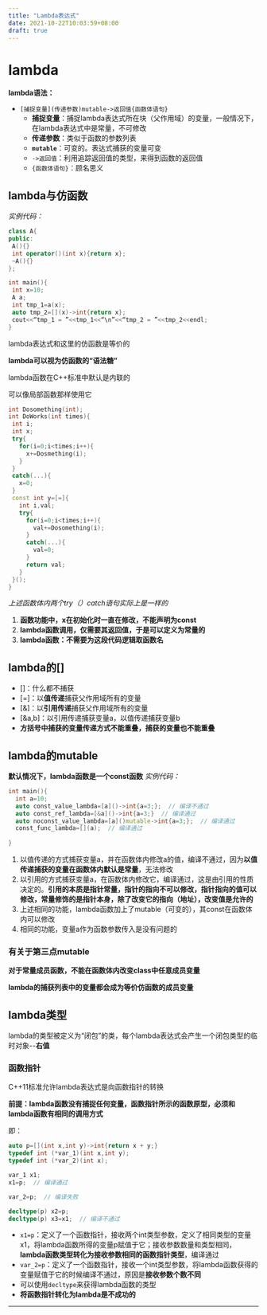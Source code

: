 ```yaml
---
title: "Lambda表达式"
date: 2021-10-22T10:03:59+08:00
draft: true
---
```


# lambda

**lambda语法：**

* `[捕捉变量](传递参数)mutable->返回值{函数体语句}`
  * **捕捉变量**：捕捉lambda表达式所在块（父作用域）的变量，一般情况下，在lambda表达式中是常量，不可修改
  * **传递参数**：类似于函数的参数列表
  * **`mutable`**：可变的。表达式捕获的变量可变
  * `->返回值`：利用追踪返回值的类型，来得到函数的返回值
  * `{函数体语句}`：顾名思义

## lambda与仿函数

*实例代码：*

 ```C++
class A{
public:
  A(){}
  int operator()(int x){return x};
  ~A(){}
};

int main(){
  int x=10;
  A a;
  int tmp_1=a(x);
  auto tmp_2=[](x)->int{return x};
  cout<<“tmp_1 = ”<<tmp_1<<“\n”<<“tmp_2 = ”<<tmp_2<<endl;
}
 ```

 lambda表达式和这里的仿函数是等价的

 **lambda可以视为仿函数的“语法糖”**

 lambda函数在C++标准中默认是内联的

 可以像局部函数那样使用它

 ```C++
int Dosomething(int);
int DoWorks(int times){
  int i;
  int x;
  try{
    for(i=0;i<times;i++){
      x+=Dosmething(i);
    }
  }
  catch(...){
    x=0;
  }
  const int y=[=]{
    int i,val;
    try{
      for(i=0;i<times;i++){
        val+=Dosomething(i);
      }
      catch(...){
        val=0;
      }
      return val;
    }
  }();
}
 ```

 *上述函数体内两个try（）catch语句实际上是一样的*

  1. **函数功能中，x在初始化时一直在修改，不能声明为const**
  2. **lambda函数调用，仅需要其返回值，于是可以定义为常量的**
  3. **lambda函数：不需要为这段代码逻辑取函数名**

## lambda的[]

* []：什么都不捕获
* [=]：以**值传递**捕获父作用域所有的变量
* [&]：以**引用传递**捕获父作用域所有的变量
* [&a,b]：以引用传递捕获变量a，以值传递捕获变量b
* **方括号中捕获的变量传递方式不能重叠，捕获的变量也不能重叠**

## lambda的mutable

**默认情况下，lambda函数是一个const函数**
*实例代码：*

```C++
int main(){
  int a=10;
  auto const_value_lambda=[a]()->int{a=3;};  // 编译不通过
  auto const_ref_lambda=[&a]()->int{a=3;}  // 编译通过
  auto noconst_value_lambda=[a]()mutable->int{a=3;};  // 编译通过
  const_func_lambda=[](a);  // 编译通过
  
}
```

1. 以值传递的方式捕获变量a，并在函数体内修改a的值，编译不通过，因为**以值传递捕获的变量在函数体内默认是常量**，无法修改
2. 以引用的方式捕获变量a，在函数体内修改它，编译通过，这是由引用的性质决定的。**引用的本质是指针常量，指针的指向不可以修改，指针指向的值可以修改，常量修饰的是指针本身，除了改变它的指向（地址），改变值是允许的**
3. 上述相同的功能，lambda函数加上了mutable（可变的），其const在函数体内可以修改
4. 相同的功能，变量a作为函数参数传入是没有问题的

### 有关于第三点mutable

**对于常量成员函数，不能在函数体内改变class中任意成员变量**

**lambda的捕获列表中的变量都会成为等价仿函数的成员变量**



## lambda类型

lambda的类型被定义为“闭包”的类，每个lambda表达式会产生一个闭包类型的临时对象--**右值**

### 函数指针

C++11标准允许lambda表达式是向函数指针的转换

**前提：lambda函数没有捕捉任何变量，函数指针所示的函数原型，必须和lambda函数有相同的调用方式**

即：

```C++
auto p=[](int x,int y)->int{return x + y;}
typedef int (*var_1)(int x,int y);
typedef int (*var_2)(int x);

var_1 x1;
x1=p;  // 编译通过

var_2=p;  // 编译失败

decltype(p) x2=p;
decltype(p) x3=x1;  // 编译不通过

```

* `x1=p`：定义了一个函数指针，接收两个int类型参数，定义了相同类型的变量x1，将lambda函数所得的变量p赋值于它；接收参数数量和类型相同，**lambda函数类型转化为接收参数相同的函数指针类型**，编译通过
* `var_2=p`：定义了一个函数指针，接收一个int类型参数，将lambda函数获得的变量赋值于它的时候编译不通过，原因是**接收参数个数不同**
* 可以使用`decltype`来获得lambda函数的类型
* **将函数指针转化为lambda是不成功的**

---

